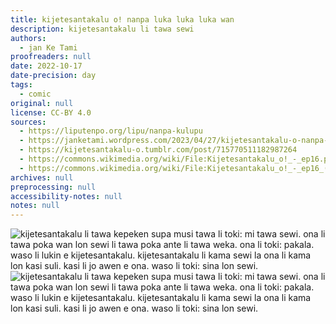 ```yaml
---
title: kijetesantakalu o! nanpa luka luka luka wan
description: kijetesantakalu li tawa sewi
authors:
  - jan Ke Tami
proofreaders: null
date: 2022-10-17
date-precision: day
tags:
  - comic
original: null
license: CC-BY 4.0
sources:
  - https://liputenpo.org/lipu/nanpa-kulupu
  - https://janketami.wordpress.com/2023/04/27/kijetesantakalu-o-nanpa-luka-luka-luka-wan/
  - https://kijetesantakalu-o.tumblr.com/post/715770511182987264
  - https://commons.wikimedia.org/wiki/File:Kijetesantakalu_o!_-_ep16.png
  - https://commons.wikimedia.org/wiki/File:Kijetesantakalu_o!_-_ep16_(sitelen_pona).png
archives: null
preprocessing: null
accessibility-notes: null
notes: null
---
```


![kijetesantakalu li tawa kepeken supa musi tawa li toki: mi tawa sewi. ona li tawa poka wan lon sewi li tawa poka ante li tawa weka. ona li toki: pakala. waso li lukin e kijetesantakalu. kijetesantakalu li kama sewi la ona li kama lon kasi suli. kasi li jo awen e ona. waso li toki: sina lon sewi.](https://upload.wikimedia.org/wikipedia/commons/e/e5/Kijetesantakalu_o%21_-_ep16.png)
![kijetesantakalu li tawa kepeken supa musi tawa li toki: mi tawa sewi. ona li tawa poka wan lon sewi li tawa poka ante li tawa weka. ona li toki: pakala. waso li lukin e kijetesantakalu. kijetesantakalu li kama sewi la ona li kama lon kasi suli. kasi li jo awen e ona. waso li toki: sina lon sewi.](https://upload.wikimedia.org/wikipedia/commons/1/11/Kijetesantakalu_o%21_-_ep16_%28sitelen_pona%29.png)